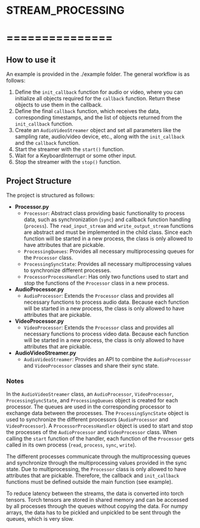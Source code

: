 # STREAM_PROCESSING
# ===============

## How to use it
An example is provided in the ./example folder. The general workflow is as follows:
1. Define the `init_callback` function for audio or video, where you can initialize all objects required for the `callback` function. Return these objects to use them in the callback.
2. Define the final `callback` function, which receives the data, corresponding timestamps, and the list of objects returned from the `init_callback` function.
3. Create an `AudioVideoStreamer` object and set all parameters like the sampling rate, audio/video device, etc., along with the `init_callback` and the `callback` function.
4. Start the streamer with the `start()` function.
5. Wait for a KeyboardInterrupt or some other input.
6. Stop the streamer with the `stop()` function.

## Project Structure
The project is structured as follows:
- **Processor.py**
    - `Processor`: Abstract class providing basic functionality to process data, such as synchronization (`sync`) and callback function handling (`process`). The `read_input_stream` and `write_output_stream` functions are abstract and must be implemented in the child class. Since each function will be started in a new process, the class is only allowed to have attributes that are pickable.
    - `ProcessingQueues`: Provides all necessary multiprocessing queues for the `Processor` class.
    - `ProcessingSyncState`: Provides all necessary multiprocessing values to synchronize different processes.
    - `ProcessorProcessHandler`: Has only two functions used to start and stop the functions of the `Processor` class in a new process.
- **AudioProcessor.py**
    - `AudioProcessor`: Extends the `Processor` class and provides all necessary functions to process audio data. Because each function will be started in a new process, the class is only allowed to have attributes that are pickable.
- **VideoProcessor.py**
    - `VideoProcessor`: Extends the `Processor` class and provides all necessary functions to process video data. Because each function will be started in a new process, the class is only allowed to have attributes that are pickable.
- **AudioVideoStreamer.py**
    - `AudioVideoStreamer`: Provides an API to combine the `AudioProcessor` and `VideoProcessor` classes and share their sync state.

### Notes

In the `AudioVideoStreamer` class, an `AudioProcessor`, `VideoProcessor`, `ProcessingSyncState`, and `ProcessingQueues` object is created for each processor. The queues are used in the corresponding processor to exchange data between the processes. The `ProcessingSyncState` object is used to synchronize the different processors (`AudioProcessor` and `VideoProcessor`). A `ProcessorProcessHandler` object is used to start and stop the processes of the `AudioProcessor` and `VideoProcessor` class. When calling the `start` function of the handler, each function of the `Processor` gets called in its own process (`read`, `process`, `sync`, `write`).

The different processes communicate through the multiprocessing queues and synchronize through the multiprocessing values provided in the sync state. Due to multiprocessing, the `Processor` class is only allowed to have attributes that are pickable. Therefore, the callback and `init_callback` functions must be defined outside the main function (see example).

To reduce latency between the streams, the data is converted into torch tensors. Torch tensors are stored in shared memory and can be accessed by all processes through the queues without copying the data. For numpy arrays, the data has to be pickled and unpickled to be sent through the queues, which is very slow.
